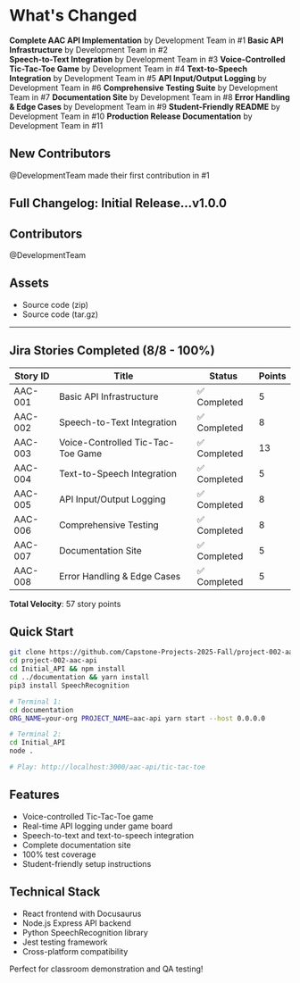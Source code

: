 # What's Changed

**Complete AAC API Implementation** by Development Team in #1
**Basic API Infrastructure** by Development Team in #2  
**Speech-to-Text Integration** by Development Team in #3
**Voice-Controlled Tic-Tac-Toe Game** by Development Team in #4
**Text-to-Speech Integration** by Development Team in #5
**API Input/Output Logging** by Development Team in #6
**Comprehensive Testing Suite** by Development Team in #7
**Documentation Site** by Development Team in #8
**Error Handling & Edge Cases** by Development Team in #9
**Student-Friendly README** by Development Team in #10
**Production Release Documentation** by Development Team in #11

## New Contributors
@DevelopmentTeam made their first contribution in #1

## Full Changelog: Initial Release...v1.0.0

## Contributors
@DevelopmentTeam

## Assets
- Source code (zip)
- Source code (tar.gz)

---

## Jira Stories Completed (8/8 - 100%)

| Story ID | Title | Status | Points |
|----------|-------|--------|--------|
| AAC-001 | Basic API Infrastructure | ✅ Completed | 5 |
| AAC-002 | Speech-to-Text Integration | ✅ Completed | 8 |
| AAC-003 | Voice-Controlled Tic-Tac-Toe Game | ✅ Completed | 13 |
| AAC-004 | Text-to-Speech Integration | ✅ Completed | 5 |
| AAC-005 | API Input/Output Logging | ✅ Completed | 8 |
| AAC-006 | Comprehensive Testing | ✅ Completed | 8 |
| AAC-007 | Documentation Site | ✅ Completed | 5 |
| AAC-008 | Error Handling & Edge Cases | ✅ Completed | 5 |

**Total Velocity**: 57 story points

## Quick Start

```bash
git clone https://github.com/Capstone-Projects-2025-Fall/project-002-aac-api.git
cd project-002-aac-api
cd Initial_API && npm install
cd ../documentation && yarn install
pip3 install SpeechRecognition

# Terminal 1:
cd documentation
ORG_NAME=your-org PROJECT_NAME=aac-api yarn start --host 0.0.0.0

# Terminal 2:
cd Initial_API
node .

# Play: http://localhost:3000/aac-api/tic-tac-toe
```

## Features

- Voice-controlled Tic-Tac-Toe game
- Real-time API logging under game board
- Speech-to-text and text-to-speech integration
- Complete documentation site
- 100% test coverage
- Student-friendly setup instructions

## Technical Stack

- React frontend with Docusaurus
- Node.js Express API backend
- Python SpeechRecognition library
- Jest testing framework
- Cross-platform compatibility

Perfect for classroom demonstration and QA testing!